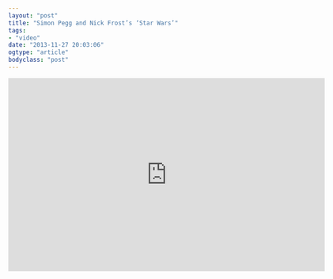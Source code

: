 ```yaml
---
layout: "post"
title: "Simon Pegg and Nick Frost’s ‘Star Wars’"
tags: 
- "video"
date: "2013-11-27 20:03:06"
ogtype: "article"
bodyclass: "post"
---
```


<span class="embed-youtube" style="text-align:center; display: block;"><iframe allowfullscreen="true" class="youtube-player" frameborder="0" height="390" src="http://www.youtube.com/embed/z5W8EBHNsLc?version=3&rel=1&fs=1&showsearch=0&showinfo=1&iv_load_policy=1&wmode=transparent" type="text/html" width="640"></iframe></span>